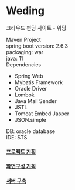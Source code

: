 # Weding
크라우드 펀딩 사이트 - 위딩

Maven Project  
spring boot version: 2.6.3  
packaging: war  
java: 11  
Dependencies  
- Spring Web
- Mybatis Framework
- Oracle Driver
- Lombok
- Java Mail Sender
- JSTL
- Tomcat Embed Jasper
- JSON.simple
  
DB: oracle database  
IDE: STS  

#### [프로젝트 기획](https://drive.google.com/file/d/1fV9tmMnjTplyLueE_galnomm1ixrHy3x/view?usp=sharing)


#### [화면구성 기획](https://xd.adobe.com/view/30234839-0fd6-4877-99a9-e086b71e1d48-6570/)


#### [서버 구축](https://github.com/zeroh0/Weding/blob/master/server.md)